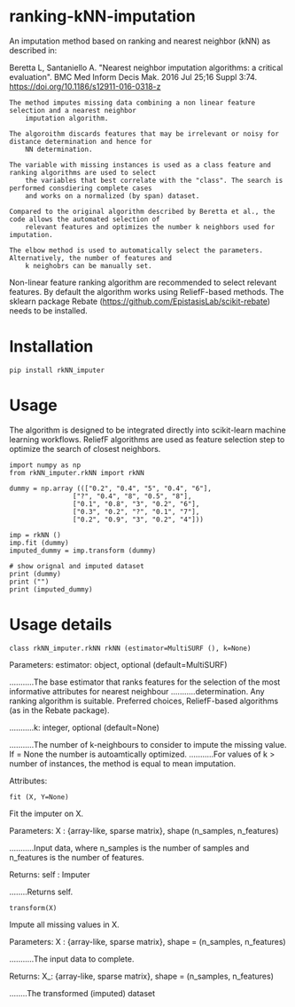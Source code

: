 # ranking-kNN-imputation
An imputation method based on ranking and nearest neighbor (kNN) as described in:
    
Beretta L, Santaniello A. "Nearest neighbor imputation algorithms: a critical evaluation". BMC Med Inform Decis Mak. 2016 Jul 25;16 Suppl 3:74. https://doi.org/10.1186/s12911-016-0318-z


    The method imputes missing data combining a non linear feature selection and a nearest neighbor 
        imputation algorithm.

    The algoroithm discards features that may be irrelevant or noisy for distance determination and hence for 
        NN determination.

    The variable with missing instances is used as a class feature and ranking algorithms are used to select 
        the variables that best correlate with the "class". The search is performed consdiering complete cases 
        and works on a normalized (by span) dataset.

    Compared to the original algorithm described by Beretta et al., the code allows the automated selection of 
        relevant features and optimizes the number k neighbors used for imputation.

    The elbow method is used to automatically select the parameters. Alternatively, the number of features and 
        k neighobrs can be manually set.
        
        
Non-linear feature ranking algorithm are recommended to select relevant features.
By default the algorithm works using ReliefF-based methods.
The sklearn package Rebate (https://github.com/EpistasisLab/scikit-rebate) needs to be installed.

# Installation
    
    pip install rkNN_imputer

# Usage
The algorithm is designed to be integrated directly into scikit-learn machine learning workflows. ReliefF algorithms are used as feature selection step to optimize the search of closest neighbors.

    import numpy as np
    from rkNN_imputer.rkNN import rkNN

    dummy = np.array ((["0.2", "0.4", "5", "0.4", "6"],
                    ["?", "0.4", "8", "0.5", "8"],
                    ["0.1", "0.8", "3", "0.2", "6"],
                    ["0.3", "0.2", "?", "0.1", "7"],
                    ["0.2", "0.9", "3", "0.2", "4"]))

    imp = rkNN ()
    imp.fit (dummy)
    imputed_dummy = imp.transform (dummy)

    # show orignal and imputed dataset
    print (dummy)
    print ("")
    print (imputed_dummy)


# Usage details
    class rkNN_imputer.rkNN rkNN (estimator=MultiSURF (), k=None)

Parameters: estimator: object, optional (default=MultiSURF)

...........The base estimator that ranks features for the selection of the most informative attributes for nearest neighbour
...........determination. Any ranking algorithm is suitable. Preferred choices, ReliefF-based algorithms (as in the Rebate package).     
                
...........k: integer, optional (default=None)
               
...........The number of k-neighbours to consider to impute the missing value. If = None the number is autoamtically optimized.
...........For values of k > number of instances, the method is equal to mean imputation. 

Attributes:

    fit (X, Y=None)

Fit the imputer on X.

Parameters: X : {array-like, sparse matrix}, shape (n_samples, n_features)

...........Input data, where n_samples is the number of samples and n_features is the number of features.

Returns: self : Imputer

........Returns self.

    transform(X)
    
Impute all missing values in X.

Parameters: X : {array-like, sparse matrix}, shape = (n_samples, n_features)

...........The input data to complete.

Returns: X_: {array-like, sparse matrix}, shape = (n_samples, n_features)

........The transformed (imputed) dataset


                
                

    
